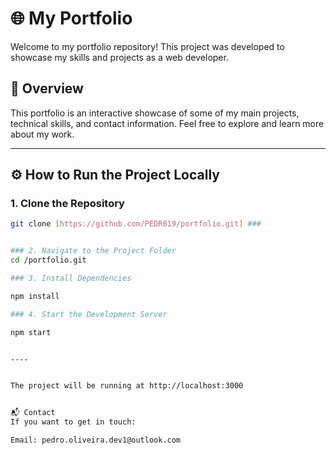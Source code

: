 # 🌐 My Portfolio

Welcome to my portfolio repository! This project was developed to showcase my skills and projects as a web developer.

## 📸 Overview
This portfolio is an interactive showcase of some of my main projects, technical skills, and contact information. Feel free to explore and learn more about my work.

---

## ⚙️ How to Run the Project Locally

### 1. Clone the Repository
```bash
git clone [https://github.com/PEDR019/portfolio.git] ###


### 2. Navigate to the Project Folder
cd /portfolio.git

### 3. Install Dependencies

npm install

### 4. Start the Development Server

npm start


----


The project will be running at http://localhost:3000


📬 Contact
If you want to get in touch:

Email: pedro.oliveira.dev1@outlook.com
